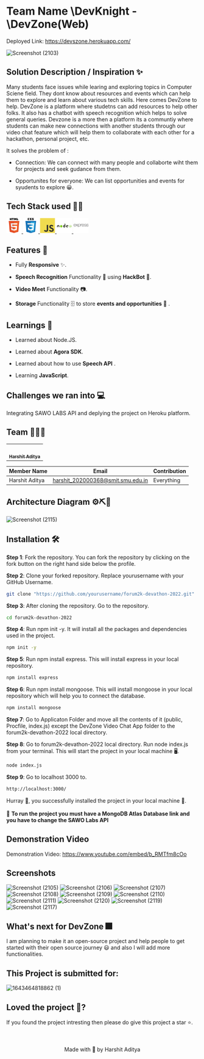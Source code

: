 # Team Name \DevKnight - \DevZone(Web)

Deployed Link: https://devszone.herokuapp.com/

![Screenshot (2103)](https://user-images.githubusercontent.com/71604531/153017463-9062e2d0-fb4a-4e37-8065-ec0736249f27.png)

## Solution Description / Inspiration ✨
Many students face issues while learing and exploring topics in Computer Sciene field. They dont know about resources and events which can help them to explore and learn about various tech skills. Here comes DevZone to help. DevZone is a platform where studetns can add resources to help other folks. It also has a chatbot with speech recognition which helps to solve general queries. Devzone is a more then a platform its a communtiy where students can make new connections with another students through our video chat feature which will help them to collaborate with each other for a hackathon, personal project, etc.

 It solves the problem of : 

- Connection: We can connect with many people and collaborte wiht them for projects and seek gudance from them.
  
- Opportunites for everyone: We can list opportunities and events for syudents to explore 😀. 
  
## Tech Stack used 👨‍💻
<p align="left"> 
  <a href="https://www.w3.org/html/" target="_blank"> <img src="https://raw.githubusercontent.com/devicons/devicon/master/icons/html5/html5-original-wordmark.svg" alt="html5" width="40" height="40"/> <a href="https://www.w3schools.com/css/" target="_blank"> <img src="https://raw.githubusercontent.com/devicons/devicon/master/icons/css3/css3-original-wordmark.svg" alt="css3" width="40" height="40"/> </a></a><a href="https://developer.mozilla.org/en-US/docs/Web/JavaScript" target="_blank"> <img src="https://raw.githubusercontent.com/devicons/devicon/master/icons/javascript/javascript-original.svg" alt="javascript" width="40" height="40"/> </a><a href="https://nodejs.org" target="_blank"> <img src="https://raw.githubusercontent.com/devicons/devicon/master/icons/nodejs/nodejs-original-wordmark.svg" alt="nodejs" width="40" height="40"/> </a> <a href="https://expressjs.com" target="_blank"> <img src="https://raw.githubusercontent.com/devicons/devicon/master/icons/express/express-original-wordmark.svg" alt="express" width="40" height="40"/> </a>     

  
## Features 🧰

- Fully **Responsive** ✨.
  
- **Speech Recognition** Functionality 💬 using **HackBot** 🤖. 
  
- **Video Meet** Functionality 📷. 

- **Storage** Functionality 🗄️ to store **events and opportunities** 📝 . 
  
  
## Learnings 📒
  
- Learned about Node.JS.
  
- Learned about **Agora SDK**.

- Learned about how to use **Speech API** .  

- Learning **JavaScript**. 
  
 ## Challenges we ran into 💻
 Integrating SAWO LABS API and deplying the project on Heroku platform. 
  
## Team 🧑‍🤝‍🧑
<table>
  <tr>
    <td align="center"><a href="https://github.com/HarshitAditya27"><img src="https://avatars.githubusercontent.com/u/71604531?s=400&u=6b32a3bb23a60837427c094e4e07ecdbb9a0c074&v=4" width="100px;" alt=""/> 
     <br /><sub><b>Harshit Aditya</b></sub></a><br /></td>
</tr>
</table>

|Member Name|Email|Contribution|
|-----------|-----|------------|
|Harshit Aditya|harshit_202000368@smit.smu.edu.in|Everything|

## Architecture Diagram ⚙️⛏️🔧  

![Screenshot (2115)](https://user-images.githubusercontent.com/71604531/153005241-24edb22e-6cbf-4e64-9c3e-6e8a3f44b1e4.png) 


## Installation 🛠️
  **Step 1**: Fork the repository. You can fork the repository by clicking on the fork button on the right hand side below the profile.<br> 
  
  **Step 2**: Clone your forked repository. Replace yourusername with your GitHub Username. 
  
  ```sh
git clone "https://github.com/yourusername/forum2k-devathon-2022.git"
``` 
  **Step 3**: After cloning the repository. Go to the repository. 
  
  ```sh
cd forum2k-devathon-2022
``` 
  **Step 4**: Run npm init -y. It will install all the packages and dependencies used in the project. 
  
  ```sh
npm init -y 
```
  **Step 5**: Run npm install express. This will install express in your local repository.  
  
  ```sh
npm install express 
``` 
  **Step 6**: Run npm install mongoose. This will install mongoose in your local repository which will help you to connect the database.
  
  ```sh
npm install mongoose 
``` 
  **Step 7**: Go to Applicaton Folder and move all the contents of it (public, Procfile, index.js) except the DevZone Video Chat App folder to the forum2k-devathon-2022 local directory.
  
 **Step 8**: Go to forum2k-devathon-2022 local directory. Run node index.js from your terminal. This will start the project in your local machine 🖥️. 
  
  ```sh
 node index.js
```  

 **Step 9**: Go to localhost 3000 to. 
  
  ```sh
 http://localhost:3000/
``` 
Hurray 🥳, you successfully installed the project in your local machine 🎉.  
  <br> 
  🚨 **To run the project you must have a MongoDB Atlas Database link and you have to change the SAWO Labs API** 
  
  ## Demonstration Video 
 Demonstration Video: https://www.youtube.com/embed/b_RMTfm8cOo
  
  ## Screenshots   
  ![Screenshot (2105)](https://user-images.githubusercontent.com/71604531/153017869-5ab9cbda-971b-4595-886c-81a78051c564.png)
![Screenshot (2106)](https://user-images.githubusercontent.com/71604531/153017936-17dc007c-01e9-425b-9f50-b992acf8b2d0.png)
![Screenshot (2107)](https://user-images.githubusercontent.com/71604531/153018077-13d0c679-45d4-4fcf-badd-c03b8ac63b69.png)
![Screenshot (2108)](https://user-images.githubusercontent.com/71604531/153018110-3c79dc15-2982-4dd0-8cc9-bdf2803a85a5.png)
![Screenshot (2109)](https://user-images.githubusercontent.com/71604531/153018131-aaf3937e-d7e5-45cb-a326-a40be50d94dd.png)
![Screenshot (2110)](https://user-images.githubusercontent.com/71604531/153018190-d07ba3ec-4633-4464-8b4a-99163158701a.png)
![Screenshot (2111)](https://user-images.githubusercontent.com/71604531/153017767-8be78a56-fd3b-4259-bda7-d42da8b01d68.png) 
![Screenshot (2120)](https://user-images.githubusercontent.com/71604531/153019237-0659cdf5-2934-41f8-9709-589bfd51de42.png)
![Screenshot (2119)](https://user-images.githubusercontent.com/71604531/153018927-f1035f99-9257-4a48-9781-d8c85b257a18.png)
![Screenshot (2117)](https://user-images.githubusercontent.com/71604531/153019440-c1c641b5-4952-419f-a385-8cda9465a209.png)

## What's next for DevZone 🎆
I am planning to make it an open-source project and help people to get started with their open source journey 😃 and also I will add more functionalities. 
 
## This Project is submitted for: 
![1643464818862 (1)](https://user-images.githubusercontent.com/71604531/153020527-79f66c25-d098-4565-aa05-2e68e27a5a7f.png)

## Loved the project 💖? 
  
  If you found the project intresting then please do give this project a star ⭐. 
  <br> <br> <br>
   <p align="center" width="100%">
   Made with 💖 by Harshit Aditya   
</p>



